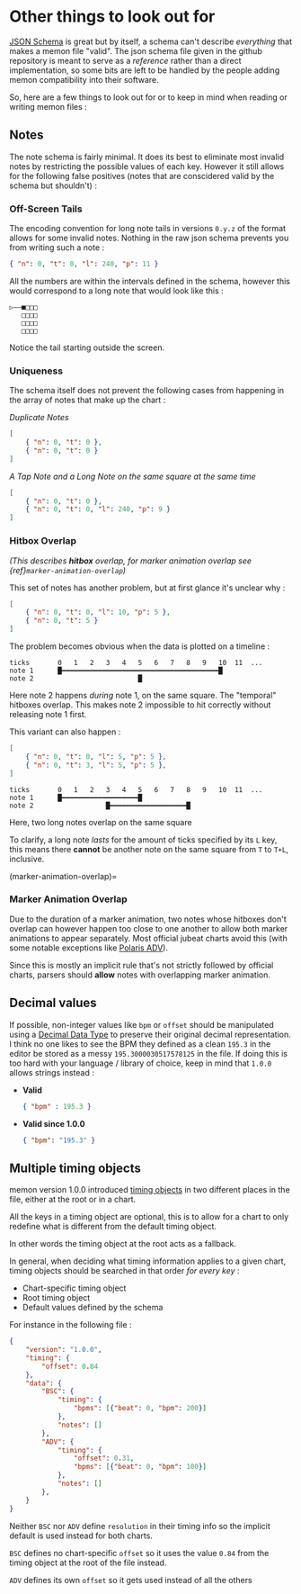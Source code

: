 # Other things to look out for

[JSON Schema](https://json-schema.org/) is great but by itself, a schema can't describe *everything* that makes a memon file "valid". The json schema file given in the github repository is meant to serve as a *reference* rather than a direct implementation, so some bits are left to be handled by the people adding memon compatibility into their software.

So, here are a few things to look out for or to keep in mind when reading or writing memon files :

## Notes

The note schema is fairly minimal. It does its best to eliminate most invalid notes by restricting the possible values of each key. However it still allows for the following false positives (notes that are conscidered valid by the schema but shouldn't) :

### Off-Screen Tails

The encoding convention for long note tails in versions `0.y.z` of the format allows for some invalid notes. Nothing in the raw json schema prevents you from writing such a note :

```json
{ "n": 0, "t": 0, "l": 240, "p": 11 }
```

All the numbers are within the intervals defined in the schema, however this would correspond to a long note that would look like this :

```
▷——■□□□
   □□□□
   □□□□
   □□□□
```

Notice the tail starting outside the screen.

### Uniqueness

The schema itself does not prevent the following cases from happening in the array of notes that make up the chart :

*Duplicate Notes*
```json
[
    { "n": 0, "t": 0 },
    { "n": 0, "t": 0 }
]
```

*A Tap Note and a Long Note on the same square at the same time*
```json
[
    { "n": 0, "t": 0 },
    { "n": 0, "t": 0, "l": 240, "p": 9 }
]
```

### Hitbox Overlap

*(This describes **hitbox** overlap, for marker animation overlap see {ref}`marker-animation-overlap`)*

This set of notes has another problem, but at first glance it's unclear why :

```json
[
    { "n": 0, "t": 0, "l": 10, "p": 5 },
    { "n": 0, "t": 5 }
]
```

The problem becomes obvious when the data is plotted on a timeline :

```
ticks       0   1   2   3   4   5   6   7   8   9   10  11  ...
note 1      █━━━━━━━━━━━━━━━━━━━━━━━━━━━━━━━━━━━━━━━█
note 2                          █
```

Here note 2 happens *during* note 1, on the same square. The "temporal" hitboxes overlap. This makes note 2 impossible to hit correctly without releasing note 1 first.

This variant can also happen :
```json
[
    { "n": 0, "t": 0, "l": 5, "p": 5 },
    { "n": 0, "t": 3, "l": 5, "p": 5 },
]
```
```
ticks       0   1   2   3   4   5   6   7   8   9   10  11  ...
note 1      █━━━━━━━━━━━━━━━━━━━█
note 2                  █━━━━━━━━━━━━━━━━━━━█
```

Here, two long notes overlap on the same square

To clarify, a long note *lasts* for the amount of ticks specified by its `L` key, this means there **cannot** be another note on the same square from `T` to `T+L`, inclusive.

(marker-animation-overlap)=
### Marker Animation Overlap

Due to the duration of a marker animation, two notes whose hitboxes don't overlap can however happen too close to one another to allow both marker animations to appear separately. Most official jubeat charts avoid this (with some notable exceptions like [Polaris ADV](https://remywiki.com/Polaris#Trivia)).

Since this is mostly an implicit rule that's not strictly followed by official charts, parsers should **allow** notes with overlapping marker animation.


## Decimal values

If possible, non-integer values like `bpm` or `offset` should be manipulated using a [Decimal Data Type](https://en.wikipedia.org/wiki/Decimal_data_type) to preserve their original decimal representation. I think no one likes to see the BPM they defined as a clean `195.3` in the editor be stored as a messy `195.3000030517578125` in the file. If doing this is too hard with your language / library of choice, keep in mind that `1.0.0` allows strings instead :

- **Valid**
    
    ```json
    { "bpm" : 195.3 }
    ```

- **Valid since 1.0.0**
  
    ```json
    { "bpm": "195.3" }
    ```

## Multiple timing objects

memon version 1.0.0 introduced [timing objects](schema.md#timing) in two different places in the file, either at the root or in a chart.

All the keys in a timing object are optional, this is to allow for a chart to only redefine what is different from the default timing object.

In other words the timing object at the root acts as a fallback.

In general, when deciding what timing information applies to a given chart, timing objects should be searched in that order *for every key* :

- Chart-specific timing object
- Root timing object
- Default values defined by the schema

For instance in the following file :

```json
{
    "version": "1.0.0",
    "timing": {
        "offset": 0.84
    },
    "data": {
        "BSC": {
            "timing": {
                "bpms": [{"beat": 0, "bpm": 200}]
            },
            "notes": []
        },
        "ADV": {
            "timing": {
                "offset": 0.31,
                "bpms": [{"beat": 0, "bpm": 100}]
            },
            "notes": []
        },
    }
}
```

Neither `BSC` nor `ADV` define `resolution` in their timing info so the implicit default is used instead for both charts.

`BSC` defines no chart-specific `offset` so it uses the value `0.84` from the timing object at the root of the file instead.

`ADV` defines its own `offset` so it gets used instead of all the others